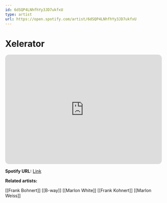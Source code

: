```yaml
---
id: 6dSQP4LNhfhYy3JD7ukfxU
type: artist
url: https://open.spotify.com/artist/6dSQP4LNhfhYy3JD7ukfxU
---
```

# Xelerator

<iframe style="border-radius:12px" src="https://open.spotify.com/embed/artist/6dSQP4LNhfhYy3JD7ukfxU" width="100%" height="352" frameBorder="0" allowfullscreen="" allow="autoplay; clipboard-write; encrypted-media; fullscreen; picture-in-picture" loading="lazy"></iframe>

**Spotify URL:** [Link](https://open.spotify.com/artist/6dSQP4LNhfhYy3JD7ukfxU)

**Related artists:**

[[Frank Bohnert]]
[[B-way]]
[[Marlon White]]
[[Frank Kohnert]]
[[Marlon Weiss]]
